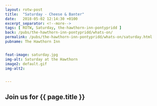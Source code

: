 ```yaml
---
layout: rotw-post
title:  "Saturday - Cheese & Banter"
date:   2018-05-02 12:14:30 +0100
excerpt_separator: <!--more-->
tags: [ ROTW, Saturday, the-hawthorn-inn-pontypridd ]
back: /pubs/the-hawthorn-inn-pontypridd/whats-on/
permalink: /pubs/the-hawthorn-inn-pontypridd/whats-on/saturday.html
pubname: The Hawthorn Inn


feat-image: saturday.jpg
img-alt: Saturday at the Hawthorn
image2: default.gif
img-alt2:


---
```


<h2>Join us for {{ page.title }}</h2>